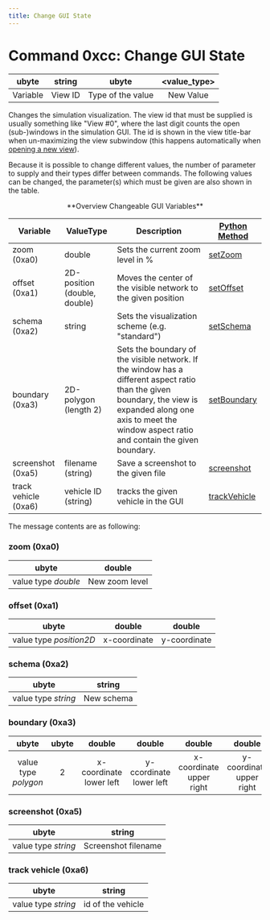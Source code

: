 ```yaml
---
title: Change GUI State
---
```


# Command 0xcc: Change GUI State

|  ubyte   | string  |       ubyte       | <value_type\> |
| :------: | :-----: | :---------------: | :----------: |
| Variable | View ID | Type of the value |  New Value   |

Changes the simulation visualization. The view id that must be supplied
is usually something like "View \#0", where the last digit counts the
open (sub-)windows in the simulation GUI. The id is shown in the view
title-bar when un-maximizing the view subwindow (this happens
automatically when [opening a new view](../sumo-gui.md#multiple_views)).

Because it is possible to change different values, the number of
parameter to supply and their types differ between commands. The
following values can be changed, the parameter(s) which must be given
are also shown in the table.

<center>**Overview Changeable GUI Variables**</center>

| Variable             | ValueType                    | Description                                                                                                                                                                                                       | [Python Method](../TraCI/Interfacing_TraCI_from_Python.md)                  |
| -------------------- | ---------------------------- | -------------------------------------------------------------------- | ------------------------------------------ |
| zoom (0xa0)          | double                       | Sets the current zoom level in %           | [setZoom](https://sumo.dlr.de/pydoc/traci._gui.html#GuiDomain-setZoom)    |
| offset (0xa1)        | 2D-position (double, double) | Moves the center of the visible network to the given position   | [setOffset](https://sumo.dlr.de/pydoc/traci._gui.html#GuiDomain-setOffset)       |
| schema (0xa2)        | string     | Sets the visualization scheme (e.g. "standard")    | [setSchema](https://sumo.dlr.de/pydoc/traci._gui.html#GuiDomain-setSchema)       |
| boundary (0xa3)      | 2D-polygon (length 2)        | Sets the boundary of the visible network. If the window has a different aspect ratio than the given boundary, the view is expanded along one axis to meet the window aspect ratio and contain the given boundary. | [setBoundary](https://sumo.dlr.de/pydoc/traci._gui.html#GuiDomain-setBoundary)   |
| screenshot (0xa5)    | filename (string)            | Save a screenshot to the given file    | [screenshot](https://sumo.dlr.de/pydoc/traci._gui.html#GuiDomain-screenshot)  |
| track vehicle (0xa6) | vehicle ID (string)     | tracks the given vehicle in the GUI  | [trackVehicle](https://sumo.dlr.de/pydoc/traci._gui.html#GuiDomain-trackVehicle) |


The message contents are as following:

### zoom (0xa0)

|        ubyte        |     double     |
| :-----------------: | :------------: |
| value type *double* | New zoom level |

### offset (0xa1)

|          ubyte          |    double    |    double    |
| :---------------------: | :----------: | :----------: |
| value type *position2D* | x-coordinate | y-coordinate |

### schema (0xa2)

|        ubyte        |   string   |
| :-----------------: | :--------: |
| value type *string* | New schema |

### boundary (0xa3)

|        ubyte         | ubyte |         double          |         double          |          double          |          double          |
| :------------------: | :---: | :---------------------: | :---------------------: | :----------------------: | :----------------------: |
| value type *polygon* |   2   | x-coordinate lower left | y-ccordinate lower left | x-coordinate upper right | y-coordinate upper right |

### screenshot (0xa5)

|        ubyte        |       string        |
| :-----------------: | :-----------------: |
| value type *string* | Screenshot filename |

### track vehicle (0xa6)

|        ubyte        |      string       |
| :-----------------: | :---------------: |
| value type *string* | id of the vehicle |